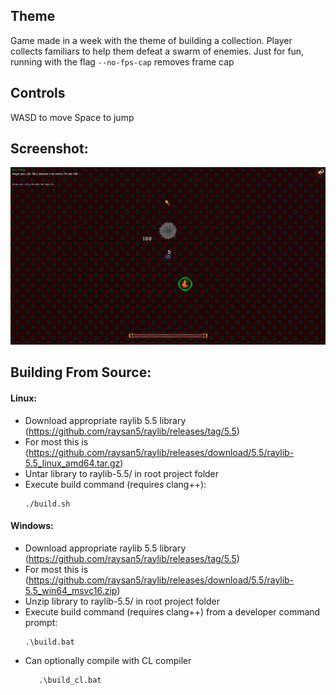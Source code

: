 ## Theme
Game made in a week with the theme of building a collection.
Player collects familiars to help them defeat a swarm of enemies.
Just for fun, running with the flag `--no-fps-cap` removes frame cap

## Controls
WASD to move
Space to jump

## Screenshot:
![Demo](./share/Demo.png)

## Building From Source:
#### Linux:
 - Download appropriate raylib 5.5 library (https://github.com/raysan5/raylib/releases/tag/5.5)
 - For most this is (https://github.com/raysan5/raylib/releases/download/5.5/raylib-5.5_linux_amd64.tar.gz)
 - Untar library to raylib-5.5/ in root project folder
 - Execute build command (requires clang++):
    ```command
    ./build.sh
    ```

#### Windows:
 - Download appropriate raylib 5.5 library (https://github.com/raysan5/raylib/releases/tag/5.5)
 - For most this is (https://github.com/raysan5/raylib/releases/download/5.5/raylib-5.5_win64_msvc16.zip)
 - Unzip library to raylib-5.5/ in root project folder
 - Execute build command (requires clang++) from a developer command prompt:
    ```command
    .\build.bat
    ```
 - Can optionally compile with CL compiler
    ```command
       .\build_cl.bat
    ```

